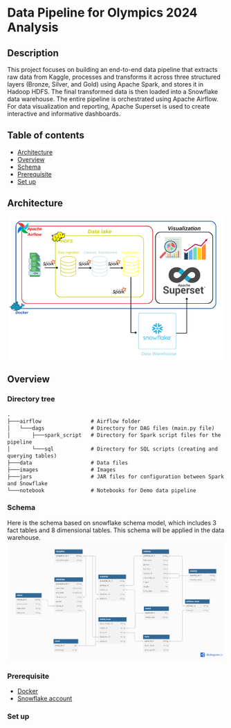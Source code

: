 # Data Pipeline for Olympics 2024 Analysis
## Description
This project focuses on building an end-to-end data pipeline that extracts raw data from Kaggle, processes and transforms it across three structured layers (Bronze, Silver, and Gold) using Apache Spark, and stores it in Hadoop HDFS. The final transformed data is then loaded into a Snowflake data warehouse. The entire pipeline is orchestrated using Apache Airflow. For data visualization and reporting, Apache Superset is used to create interactive and informative dashboards.
## Table of contents
- [Architecture](#Architecture)
- [Overview](#Overview)
- [Schema](#Schema)
- [Prerequisite](#Prerequisite)
- [Set up](#Set-up)
## Architecture
![Architecture](https://github.com/mjngxwnj/Olympics_data_Project/blob/master/images/Architecture.png)
## Overview
### Directory tree
```
.
├───airflow                # Airflow folder
│   └───dags               # Directory for DAG files (main.py file)
│       ├───spark_script   # Directory for Spark script files for the pipeline
│       └───sql            # Directory for SQL scripts (creating and querying tables)
├───data                   # Data files
├───images                 # Images
├───jars                   # JAR files for configuration between Spark and Snowflake
└───notebook               # Notebooks for Demo data pipeline
```
### Schema
Here is the schema based on snowflake schema model, which includes 3 fact tables and 8 dimensional tables.
This schema will be applied in the data warehouse.
![Schema](https://github.com/mjngxwnj/Olympics_data_Project/blob/master/images/Snowflake_schema.png)
### Prerequisite
- [Docker](https://www.docker.com/products/docker-desktop)
- [Snowflake account](https://www.snowflake.com/en/data-cloud/platform)
### Set up

